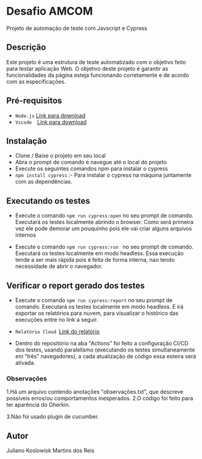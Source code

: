 # Desafio AMCOM
Projeto de automação de teste com Javscript e Cypress

## Descrição
Este projeto é uma estrutura de teste automatizado com o objetivo feito para testar aplicação Web. O objetivo deste projeto é garantir as funcionalidades da página esteja funcionando corretamente e de acordo com as especificações.

## Pré-requisitos
* `Node.js` [Link para download](https://nodejs.org/pt-br/download)
* `Vscode  `[Link para download](https://code.visualstudio.com/download)


## Instalação
* Clone / Baixe o projeto em seu local
* Abra o prompt de comando e navegue até o local do projeto
* Execute os seguintes comandos npm para instalar o cypress 
* `npm install cypress` :- Para instalar o cypress na máquina juntamente com as dependências.

## Executando os testes
* Execute o comando `npm run cypress:open` no seu prompt de comando. Executará os testes localmente abrindo o browser. Como será primeira vez ele pode demorar um pouquinho pois ele vai criar alguns arquivos internos 

* Execute o comando `npm run cypress:run ` no seu prompt de comando. Executará os testes localmente em modo headless. Essa execução tende a ser mais rápida pois é feita de forma interna, nao tendo necessidade de abrir o navegador.


## Verificar o report gerado dos testes
* Execute o comando `npm run cypress:report` no seu prompt de comando. Executará os testes localmente em modo headless. E irá exportar os relatórios para nuvem, para visualizar o histórico das execuções entre no link a seguir.

* `Relatório Cloud `[Link do relatório](https://cloud.cypress.io/projects/vjrgft/runs)

* Dentro do repositório na aba "Actions" foi feito a configuração CI/CD dos testes, usando paralelismo (executando os testes simultaneamente em "três" navegadores), a cada atualização de código essa esteira será ativada.

### Observações

1.Há um arquivo contendo  anotações "observações.txt", que descreve possíveis erros/ou comportamentos inesperados.
2.O código foi feito para ter aparência do Gherkin. 

3.Não foi usado plugin de cucumber.

## Autor
Juliano Koslowisk Martins dos Reis